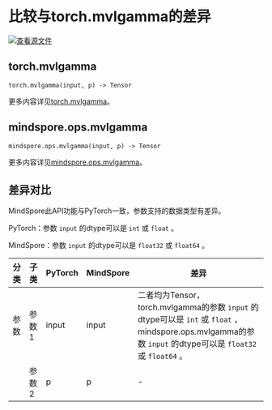 # 比较与torch.mvlgamma的差异

[![查看源文件](https://mindspore-website.obs.cn-north-4.myhuaweicloud.com/website-images/r2.3.0/resource/_static/logo_source.svg)](https://gitee.com/mindspore/docs/blob/r2.3.0/docs/mindspore/source_zh_cn/note/api_mapping/pytorch_diff/mvlgamma.md)

## torch.mvlgamma

```text
torch.mvlgamma(input, p) -> Tensor
```

更多内容详见[torch.mvlgamma](https://pytorch.org/docs/1.8.1/generated/torch.mvlgamma.html)。

## mindspore.ops.mvlgamma

```text
mindspore.ops.mvlgamma(input, p) -> Tensor
```

更多内容详见[mindspore.ops.mvlgamma](https://www.mindspore.cn/docs/zh-CN/r2.3.0/api_python/ops/mindspore.ops.mvlgamma.html)。

## 差异对比

MindSpore此API功能与PyTorch一致，参数支持的数据类型有差异。

PyTorch：参数 `input` 的dtype可以是 ``int`` 或 ``float`` 。

MindSpore：参数 `input` 的dtype可以是 ``float32`` 或 ``float64`` 。

| 分类 | 子类 |PyTorch | MindSpore | 差异 |
| --- | --- | --- | --- |---|
| 参数 | 参数1 | input | input | 二者均为Tensor，torch.mvlgamma的参数 `input` 的dtype可以是 ``int`` 或 ``float`` ，mindspore.ops.mvlgamma的参数 `input` 的dtype可以是 ``float32`` 或 ``float64`` 。|
|      | 参数2 | p | p | - |
